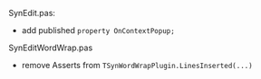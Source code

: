 SynEdit.pas: 
 - add published `property OnContextPopup;`
 
SynEditWordWrap.pas
 - remove Asserts from `TSynWordWrapPlugin.LinesInserted(...)`
 